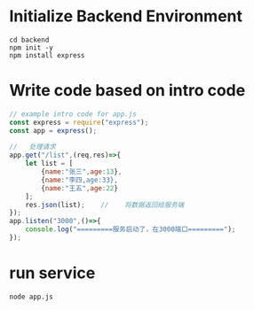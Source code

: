 # Initialize Backend Environment

```shell
cd backend
npm init -y
npm install express

```





# Write code based on intro code

```javascript
// example intro code for app.js
const express = require("express");
const app = express();
 
//   处理请求
app.get("/list",(req,res)=>{
    let list = [
        {name:"张三",age:13},
        {name:"李四,age:33},
        {name:"王五",age:22}
    ];
    res.json(list);    //    将数据返回给服务端
});
app.listen("3000",()=>{
    console.log("=========服务启动了，在3000端口=========");
});
```


# run service

```shell
node app.js
```
